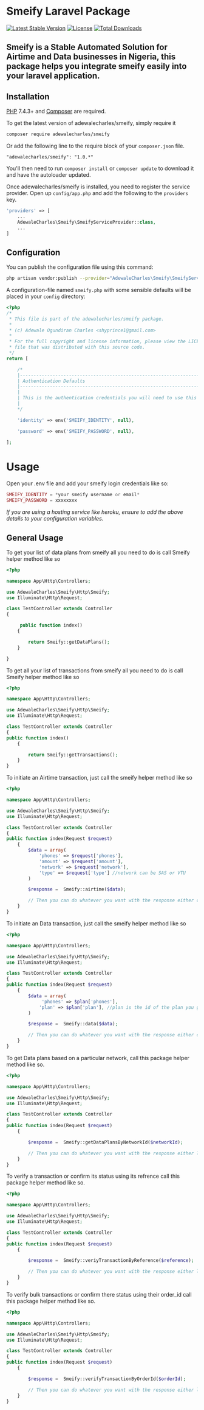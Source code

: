 # Smeify Laravel Package

[![Latest Stable Version](https://poser.pugx.org/unicodeveloper/laravel-paystack/v/stable.svg)](https://packagist.org/packages/adewalecharles/smeify)
[![License](https://poser.pugx.org/unicodeveloper/laravel-paystack/license.svg)](LICENSE.md)
[![Total Downloads](https://img.shields.io/packagist/dt/unicodeveloper/laravel-paystack.svg?style=flat-square)](https://packagist.org/packages/adewalecharles/smeify)

## Smeify is a Stable Automated Solution for Airtime and Data businesses in Nigeria, this package helps you integrate smeify easily into your laravel application.

## Installation

[PHP](https://php.net) 7.4.3+  and [Composer](https://getcomposer.org) are required.

To get the latest version of adewalecharles/smeify, simply require it

```bash
composer require adewalecharles/smeify
```

Or add the following line to the require block of your `composer.json` file.

```
"adewalecharles/smeify": "1.0.*"
```

You'll then need to run `composer install` or `composer update` to download it and have the autoloader updated.



Once adewalecharles/smeify is installed, you need to register the service provider. Open up `config/app.php` and add the following to the `providers` key.

```php
'providers' => [
    ...
    AdewaleCharles\Smeify\SmeifyServiceProvider::class,
    ...
]

```

## Configuration

You can publish the configuration file using this command:

```bash
php artisan vendor:publish --provider="AdewaleCharles\Smeify\SmeifyServiceProvider"
```

A configuration-file named `smeify.php` with some sensible defaults will be placed in your `config` directory:

```php
<?php
/*
 * This file is part of the adewalecharles/smeify package.
 *
 * (c) Adewale Ogundiran Charles <shyprince1@gmail.com>
 *
 * For the full copyright and license information, please view the LICENSE
 * file that was distributed with this source code.
 */
return [

    /*
    |--------------------------------------------------------------------------
    | Authentication Defaults
    |--------------------------------------------------------------------------
    |
    | This is the authentication credentials you will need to use this package
    |
    */

    'identity' => env('SMEIFY_IDENTITY', null),

    'password' => env('SMEIFY_PASSWORD', null),

];

```

# Usage
Open your .env file and add your smeify login credentials like so:

```php
SMEIFY_IDENTITY = *your smeify username or email*
SMEIFY_PASSWORD = xxxxxxxx
```
*If you are using a hosting service like heroku, ensure to add the above details to your configuration variables.*

## General Usage

To get your list of data plans from smeify all you need to do is call Smeify helper method like so

```php
<?php

namespace App\Http\Controllers;

use AdewaleCharles\Smeify\Http\Smeify;
use Illuminate\Http\Request;

class TestController extends Controller
{

     public function index()
    {

        return Smeify::getDataPlans();
    }

}

```

To get all your list of transactions from smeify all you need to do is call Smeify helper method like so

```php
<?php

namespace App\Http\Controllers;

use AdewaleCharles\Smeify\Http\Smeify;
use Illuminate\Http\Request;

class TestController extends Controller
{
public function index()
    {

        return Smeify::getTransactions();
    }
}
```
To initiate an Airtime transaction, just call the smeify helper method like so

```php
<?php

namespace App\Http\Controllers;

use AdewaleCharles\Smeify\Http\Smeify;
use Illuminate\Http\Request;

class TestController extends Controller
{
public function index(Request $request)
    {
        $data = array(
            'phones' => $request['phones'],
            'amount' => $request['amount'],
            'network' => $request['network'],
            'type' => $request['type'] //network can be SAS or VTU
        )

        $response =  Smeify::airtime($data);

        // Then you can do whatever you want with the response either charge your users or log it...
    }
}
```

To initiate an Data transaction, just call the smeify helper method like so

```php
<?php

namespace App\Http\Controllers;

use AdewaleCharles\Smeify\Http\Smeify;
use Illuminate\Http\Request;

class TestController extends Controller
{
public function index(Request $request)
    {
        $data = array(
             'phones' => $plan['phones'],
            'plan' => $plan['plan'], //plan is the id of the plan you got when you called the getDataPlans() method.
        )

        $response =  Smeify::data($data);

        // Then you can do whatever you want with the response either charge your users or log it...
    }
}
```
To get Data plans based on a particular network, call this package helper method like so.

```php
<?php

namespace App\Http\Controllers;

use AdewaleCharles\Smeify\Http\Smeify;
use Illuminate\Http\Request;

class TestController extends Controller
{
public function index(Request $request)
    {

        $response =  Smeify::getDataPlansByNetworkId($networkId);

        // Then you can do whatever you want with the response either log it...
    }
}
```
To verify a transaction or confirm its status using its refrence call this package helper method like so.

```php
<?php

namespace App\Http\Controllers;

use AdewaleCharles\Smeify\Http\Smeify;
use Illuminate\Http\Request;

class TestController extends Controller
{
public function index(Request $request)
    {

        $response =  Smeify::veriyTransactionByReference($reference);

        // Then you can do whatever you want with the response either log it...
    }
}
```

To verify bulk transactions or confirm there status using their order_id call this package helper method like so.

```php
<?php

namespace App\Http\Controllers;

use AdewaleCharles\Smeify\Http\Smeify;
use Illuminate\Http\Request;

class TestController extends Controller
{
public function index(Request $request)
    {

        $response =  Smeify::verifyTransactionByOrderId($orderId);

        // Then you can do whatever you want with the response either log it...
    }
}
```
